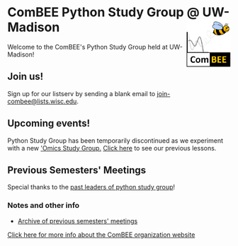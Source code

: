 # ComBEE Python Study Group @ UW-Madison  <img align="right" width="100" src="img/combee-sticker.png">

Welcome to the ComBEE's Python Study Group held at UW-Madison!

## Join us!
Sign up for our listserv by sending a blank email to [join-combee@lists.wisc.edu](mailto:join-combee@lists.wisc.edu).

## Upcoming events!
Python Study Group has been temporarily discontinued as we experiment with a new ['Omics Study Group.](https://github.com/ComBEE-UW-Madison/OmicsStudyGroup) [Click here](https://github.com/ComBEE-UW-Madison/PythonStudyGroup) to see our previous lessons. 

## Previous Semesters' Meetings

Special thanks to the [past leaders of python study group](Archive/Past_Leaders.md)!

### Notes and other info
- [Archive of previous semesters' meetings](https://github.com/ComBEE-UW-Madison/PythonStudyGroup/tree/master/Archive#python-study-group-archive)

[Click here for more info about the ComBEE organization website](https://combee-uw-madison.github.io/studyGroup/)

